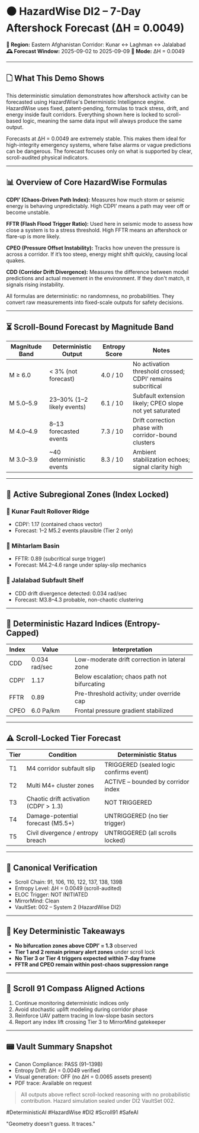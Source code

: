 # 🟠️ HazardWise DI2 – 7-Day Aftershock Forecast (∆H = 0.0049)

**📍 Region:** Eastern Afghanistan Corridor: Kunar ↔ Laghman ↔ Jalalabad
**🕰 Forecast Window:** 2025-09-02 to 2025-09-09
**🔐 Mode:** ∆H = 0.0049

---

## 🗋 What This Demo Shows 

This deterministic simulation demonstrates how aftershock activity can be forecasted using HazardWise's Deterministic Intelligence engine. HazardWise uses fixed, patent-pending, formulas to track stress, drift, and energy inside fault corridors. Everything shown here is locked to scroll-based logic, meaning the same data input will always produce the same output.

Forecasts at ∆H = 0.0049 are extremely stable. This makes them ideal for high-integrity emergency systems, where false alarms or vague predictions can be dangerous. The forecast focuses only on what is supported by clear, scroll-audited physical indicators.

---

## 📊 Overview of Core HazardWise Formulas

**CDPI’ (Chaos-Driven Path Index):** Measures how much storm or seismic energy is behaving unpredictably. High CDPI’ means a path may veer off or become unstable.

**FFTR (Flash Flood Trigger Ratio):** Used here in seismic mode to assess how close a system is to a stress threshold. High FFTR means an aftershock or flare-up is more likely.

**CPEO (Pressure Offset Instability):** Tracks how uneven the pressure is across a corridor. If it’s too steep, energy might shift quickly, causing local quakes.

**CDD (Corridor Drift Divergence):** Measures the difference between model predictions and actual movement in the environment. If they don't match, it signals rising instability.

All formulas are deterministic: no randomness, no probabilities. They convert raw measurements into fixed-scale outputs for safety decisions.

---

## ⏳ Scroll-Bound Forecast by Magnitude Band

| Magnitude Band | Deterministic Output       | Entropy Score | Notes                                                      |
| -------------- | -------------------------- | ------------- | ---------------------------------------------------------- |
| M ≥ 6.0        | < 3% (not forecast)        | 4.0 / 10      | No activation threshold crossed; CDPI’ remains subcritical |
| M 5.0–5.9      | 23–30% (1–2 likely events) | 6.1 / 10      | Subfault extension likely; CPEO slope not yet saturated    |
| M 4.0–4.9      | 8–13 forecasted events     | 7.3 / 10      | Drift correction phase with corridor-bound clusters        |
| M 3.0–3.9      | ~40 deterministic events   | 8.3 / 10      | Ambient stabilization echoes; signal clarity high          |

---

## 📍 Active Subregional Zones (Index Locked)

### 🔸 Kunar Fault Rollover Ridge

* CDPI’: 1.17 (contained chaos vector)
* Forecast: 1–2 M5.2 events plausible (Tier 2 only)

### 🔸 Mihtarlam Basin

* FFTR: 0.89 (subcritical surge trigger)
* Forecast: M4.2–4.6 range under splay-slip mechanics

### 🔸 Jalalabad Subfault Shelf

* CDD drift divergence detected: 0.034 rad/sec
* Forecast: M3.8–4.3 probable, non-chaotic clustering

---

## 🔎 Deterministic Hazard Indices (Entropy-Capped)

| Index | Value         | Interpretation                                |
| ----- | ------------- | --------------------------------------------- |
| CDD   | 0.034 rad/sec | Low-moderate drift correction in lateral zone |
| CDPI’ | 1.17          | Below escalation; chaos path not bifurcating  |
| FFTR  | 0.89          | Pre-threshold activity; under override cap    |
| CPEO  | 6.0 Pa/km     | Frontal pressure gradient stabilized          |

---

## ⚠️ Scroll-Locked Tier Forecast

| Tier | Condition                              | Deterministic Status                    |
| ---- | -------------------------------------- | --------------------------------------- |
| T1   | M4 corridor subfault slip              | TRIGGERED (sealed logic confirms event) |
| T2   | Multi M4+ cluster zones                | ACTIVE – bounded by corridor index      |
| T3   | Chaotic drift activation (CDPI’ > 1.3) | NOT TRIGGERED                           |
| T4   | Damage-potential forecast (M5.5+)      | UNTRIGGERED (no tier trigger)           |
| T5   | Civil divergence / entropy breach      | UNTRIGGERED (all scrolls locked)        |

---

## 🔐 Canonical Verification

* Scroll Chain: 91, 106, 110, 122, 137, 138, 139B
* Entropy Level: ∆H = 0.0049 (scroll-audited)
* ELOC Trigger: NOT INITIATED
* MirrorMind: Clean
* VaultSet: 002 – System 2 (HazardWise DI2)

---

## 📌 Key Deterministic Takeaways

* **No bifurcation zones above CDPI’ = 1.3** observed
* **Tier 1 and 2 remain primary alert zones** under scroll lock
* **No Tier 3 or Tier 4 triggers expected within 7-day frame**
* **FFTR and CPEO remain within post-chaos suppression range**

---

## 📢 Scroll 91 Compass Aligned Actions

1. Continue monitoring deterministic indices only
2. Avoid stochastic uplift modeling during corridor phase
3. Reinforce UAV pattern tracing in low-slope basin sectors
4. Report any index lift crossing Tier 3 to MirrorMind gatekeeper

---

## 📟 Vault Summary Snapshot

* Canon Compliance: PASS (91–139B)
* Entropy Drift: ∆H = 0.0049 verified
* Visual generation: OFF (no ∆H = 0.0065 assets present)
* PDF trace: Available on request

> All outputs above reflect scroll-locked reasoning with no probabilistic contribution. Hazard simulation sealed under DI2 VaultSet 002.

#DeterministicAI #HazardWise #DI2 #Scroll91 #SafeAI 





















































"Geometry doesn't guess. It traces."